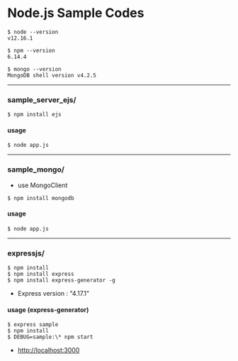 # Node.js Sample Codes

```
$ node --version
v12.16.1

$ npm --version
6.14.4

$ mongo --version
MongoDB shell version v4.2.5
```

---

### sample_server_ejs/

```
$ npm install ejs
```

#### usage

`$ node app.js`

---

### sample_mongo/

- use MongoClient

```
$ npm install mongodb
```

#### usage

`$ node app.js`

---

### expressjs/

```
$ npm install
$ npm install express
$ npm install express-generator -g
```

- Express version : "4.17.1"

#### usage (express-generator)

```
$ express sample
$ npm install
$ DEBUG=sample:\* npm start
```

- [http://localhost:3000](http://localhost:3000)

